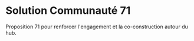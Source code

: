 # Solution Communauté 71

Proposition 71 pour renforcer l'engagement et la co-construction autour du hub.
